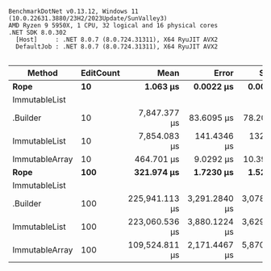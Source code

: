 ```

BenchmarkDotNet v0.13.12, Windows 11 (10.0.22631.3880/23H2/2023Update/SunValley3)
AMD Ryzen 9 5950X, 1 CPU, 32 logical and 16 physical cores
.NET SDK 8.0.302
  [Host]     : .NET 8.0.7 (8.0.724.31311), X64 RyuJIT AVX2
  DefaultJob : .NET 8.0.7 (8.0.724.31311), X64 RyuJIT AVX2


```
| Method                 | EditCount | Mean           | Error         | StdDev        | Gen0       | Gen1       | Gen2       | Allocated   |
|----------------------- |---------- |---------------:|--------------:|--------------:|-----------:|-----------:|-----------:|------------:|
| **Rope**                   | **10**        |       **1.063 μs** |     **0.0022 μs** |     **0.0021 μs** |     **0.0248** |          **-** |          **-** |       **432 B** |
| ImmutableList
.Builder | 10        |   7,847.377 μs |    83.6095 μs |    78.2084 μs |   992.1875 |   976.5625 |          - |  16633835 B |
| ImmutableList          | 10        |   7,854.083 μs |   141.4346 μs |   132.2980 μs |   992.1875 |   976.5625 |          - |  16635411 B |
| ImmutableArray         | 10        |     464.701 μs |     9.0292 μs |    10.3980 μs |  1000.0000 |   998.5352 |   998.5352 |   4335451 B |
| **Rope**                   | **100**       |     **321.974 μs** |     **1.7230 μs** |     **1.5274 μs** |     **0.9766** |          **-** |          **-** |     **19888 B** |
| ImmutableList
.Builder | 100       | 225,941.113 μs | 3,291.2840 μs | 3,078.6691 μs | 11333.3333 | 11000.0000 |  2333.3333 | 152743659 B |
| ImmutableList          | 100       | 223,060.536 μs | 3,880.1224 μs | 3,629.4689 μs | 11000.0000 | 10666.6667 |  2000.0000 | 152767715 B |
| ImmutableArray         | 100       | 109,524.811 μs | 2,171.4467 μs | 5,870.6325 μs | 25800.0000 | 25800.0000 | 25800.0000 | 338328378 B |
